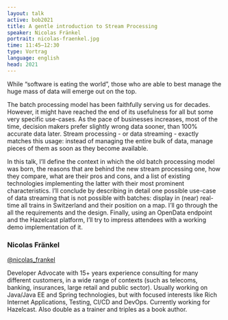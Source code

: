 ```yaml
---
layout: talk
active: bob2021
title: A gentle introduction to Stream Processing
speaker: Nicolas Fränkel
portrait: nicolas-fraenkel.jpg
time: 11:45–12:30
type: Vortrag
language: english
head: 2021
---
```


While “software is eating the world”, those who are able to best
manage the huge mass of data will emerge out on the top.

The batch processing model has been faithfully serving us for
decades. However, it might have reached the end of its usefulness for
all but some very specific use-cases. As the pace of businesses
increases, most of the time, decision makers prefer slightly wrong
data sooner, than 100% accurate data later. Stream processing - or
data streaming - exactly matches this usage: instead of managing the
entire bulk of data, manage pieces of them as soon as they become
available.

In this talk, I’ll define the context in which the old batch
processing model was born, the reasons that are behind the new stream
processing one, how they compare, what are their pros and cons, and a
list of existing technologies implementing the latter with their most
prominent characteristics. I’ll conclude by describing in detail one
possible use-case of data streaming that is not possible with batches:
display in (near) real-time all trains in Switzerland and their
position on a map. I’ll go through the all the requirements and the
design. Finally, using an OpenData endpoint and the Hazelcast
platform, I’ll try to impress attendees with a working demo
implementation of it.

### Nicolas Fränkel

[@nicolas_frankel](http://twitter.com/nicolas_frankel)

Developer Advocate with 15+ years experience consulting for many
different customers, in a wide range of contexts (such as telecoms,
banking, insurances, large retail and public sector). Usually working
on Java/Java EE and Spring technologies, but with focused interests
like Rich Internet Applications, Testing, CI/CD and DevOps. Currently
working for Hazelcast. Also double as a trainer and triples as a book
author.
